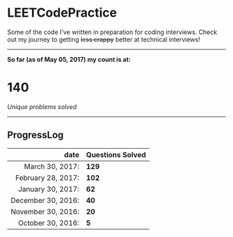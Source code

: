 # LEETCodePractice
Some of the code I've written in preparation for coding interviews. Check out my journey to getting ~~less crappy~~ better at technical interviews!

___

**So far (as of May 05, 2017) my count is at:**   
# 140
*Unique problems solved* 
___
## ProgressLog   
| date | Questions Solved |   
| -: | :- |   
| March 30, 2017: | **129** |   
| February 28, 2017: | **102** |   
| January 30, 2017: | **62** |   
| December 30, 2016: | **40** |   
| November 30, 2016: | **20** |   
| October 30, 2016: | **5**  |   
